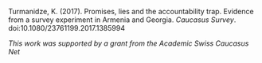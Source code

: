 Turmanidze, K. (2017). Promises, lies and the accountability trap. Evidence from a survey experiment in Armenia and Georgia. _Caucasus Survey_. doi:10.1080/23761199.2017.1385994

_This work was supported by a grant from the Academic Swiss Caucasus Net_
